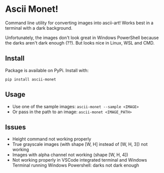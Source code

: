 # Ascii Monet!

Command line utility for converting images into ascii-art! Works best in a terminal with a dark background.

Unfortunately, the images don't look great in Windows PowerShell because the darks aren't dark enough (??). But looks nice in Linux, WSL and CMD. 

## Install

Package is available on PyPi. Install with:

`pip install ascii-monet`

## Usage

* Use one of the sample images: `ascii-monet --sample <IMAGE>`
* Or pass in the path to an image: `ascii-monet <IMAGE_PATH>`

## Issues

- Height command not working properly
- True grayscale images (with shape [W, H] instead of [W, H, 3]) not working
- Images with alpha channel not working (shape [W, H, 4])
- Not working properly in VSCode integrated terminal and Windows Terminal running Windows Powershell: darks not dark enough
